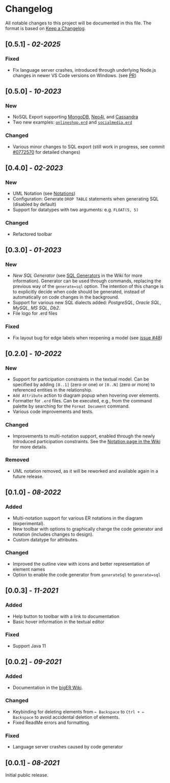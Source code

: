 # Changelog

All notable changes to this project will be documented in this file. The format is based on [Keep a Changelog](https://keepachangelog.com/en/1.0.0/).

## [0.5.1] - *02-2025*

### Fixed

- Fix language server crashes, introduced through underlying Node.js changes in newer VS Code versions on Windows. (see [PR](https://github.com/borkdominik/bigER/pull/69))

## [0.5.0] - *10-2023*

### New

- NoSQL Export supporting [MongoDB](https://github.com/borkdominik/bigER/wiki/MongoDB-Export), [Neo4j](https://github.com/borkdominik/bigER/wiki/Neo4j-Export), and [Cassandra](https://github.com/borkdominik/bigER/wiki/Cassandra-Export)
- Two new examples: [`onlineshop.erd`](https://github.com/borkdominik/bigER/blob/main/examples/onlineshop.erd) and [`socialmedia.erd`](https://github.com/borkdominik/bigER/blob/main/examples/socialmedia.erd)

### Changed

- Various minor changes to SQL export (still work in progress, see commit [#0772570](https://github.com/borkdominik/bigER/commit/0772570e640b04f7303918f0f8a9d00dfa1636a6) for detailed changes)

## [0.4.0] - *02-2023*

### New

- UML Notation (see [Notations](https://github.com/borkdominik/bigER/wiki/Notations))
- Configuration: Generate `DROP TABLE` statements when generating SQL (disabled by default)
- Support for datatypes with two arguments: e.g. `FLOAT(5, 5)`

### Changed

- Refactored toolbar

## [0.3.0] - *01-2023*

### New

- *New SQL Generator* (see [SQL Generators](https://github.com/borkdominik/bigER/wiki/SQL-Generators) in the Wiki for more information). Generator can be used through commands, replacing the previous way of the `generate=sql` option. The intention of this change is to explicitly decide when code should be generated, instead of automatically on code changes in the background.
- Support for various new SQL dialects added: *PostgreSQL*, *Oracle* *SQL*, *MySQL*, *MS SQL*, *Db2*. 
- File logo for .erd files

### Fixed

- Fix layout bug for edge labels when reopening a model (see [issue #48](https://github.com/borkdominik/bigER/issues/48))

## [0.2.0] - *10-2022*

### New

- Support for participation constraints in the textual model. Can be specified by adding `[0..1]` (zero or one) or `[0..N]` (zero or more) to referenced entities in the relationship.
- `Add Attribute` action to diagram popup when hovering over elements. 
- Formatter for `.erd` files. Can be executed, e.g., from the command palette by searching for the `Format Document` command.
- Various code improvements and tests.

### Changed

- Improvements to multi-notation support, enabled through the newly introduced participation constraints. See the [Notation page in the Wiki](https://github.com/borkdominik/bigER/wiki/Notations) for more details.

### Removed

- UML notation removed, as it will be reworked and available again in a future release. 


## [0.1.0] - *08-2022*

### Added

- Multi-notation support for various ER notations in the diagram (experimental).
- New toolbar with options to graphically change the code generator and notation (includes changes to design).
- Custom datatype for attributes.

### Changed

- Improved the outline view with icons and better representation of element names
- Option to enable the code generator from `generateSql` to `generate=sql`


## [0.0.3] - *11-2021*

### Added

- Help button to toolbar with a link to documentation
- Basic hover information in the textual editor

### Fixed

- Support Java 11


## [0.0.2] - *09-2021*

### Added

- Documentation in the [bigER Wiki](https://github.com/borkdominik/bigER/wiki).

### Changed 

- Keybinding for deleting elements from `← Backspace` to `Ctrl + ← Backspace` to avoid accidental deletion of elements.
- Fixed ReadMe errors and formatting.

### Fixed

- Language server crashes caused by code generator


## [0.0.1] - *08-2021*

Initial public release. 
